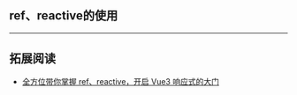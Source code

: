 ## ref、reactive的使用
---
## 拓展阅读
- [全方位带你掌握 ref、reactive，开启 Vue3 响应式的大门](https://zhuanlan.zhihu.com/p/576462683)